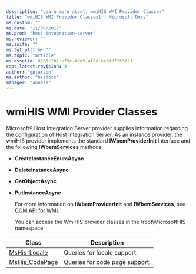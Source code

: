 ```yaml
---
description: "Learn more about: wmiHIS WMI Provider Classes"
title: "wmiHIS WMI Provider Classes1 | Microsoft Docs"
ms.custom: ""
ms.date: "11/30/2017"
ms.prod: "host-integration-server"
ms.reviewer: ""
ms.suite: ""
ms.tgt_pltfrm: ""
ms.topic: "article"
ms.assetid: 8186c2b1-bf9c-4dd9-af8d-ec6fd7153f21
caps.latest.revision: 3
author: "gplarsen"
ms.author: "hisdocs"
manager: "anneta"
---
```

# wmiHIS WMI Provider Classes
Microsoft® Host Integration Server provider supplies information regarding the configuration of Host Integration Server. As an instance provider, the wmiHIS provider implements the standard **IWbemProviderInit** interface and the following **IWbemServices** methods:  
  
- **CreateInstanceEnumAsync**  
  
- **DeleteInstanceAsync**  
  
- **GetObjectAsync**  
  
- **PutInstanceAsync**  
  
  For more information on **IWbemProviderInit** and **IWbemServices**, see [COM API for WMI](/windows/win32/wmisdk/com-api-for-wmi).  
  
  You can access the WmiHIS provider classes in the \root\MicrosoftHIS namespace.  
  
|Class|Description|  
|-----------|-----------------|  
|[MsHis_Locale](../core/mshis-locale2.md)|Queries for locale support.|  
|[MsHis_CodePage](../core/mshis-codepage-class1.md)|Queries for code page support.|